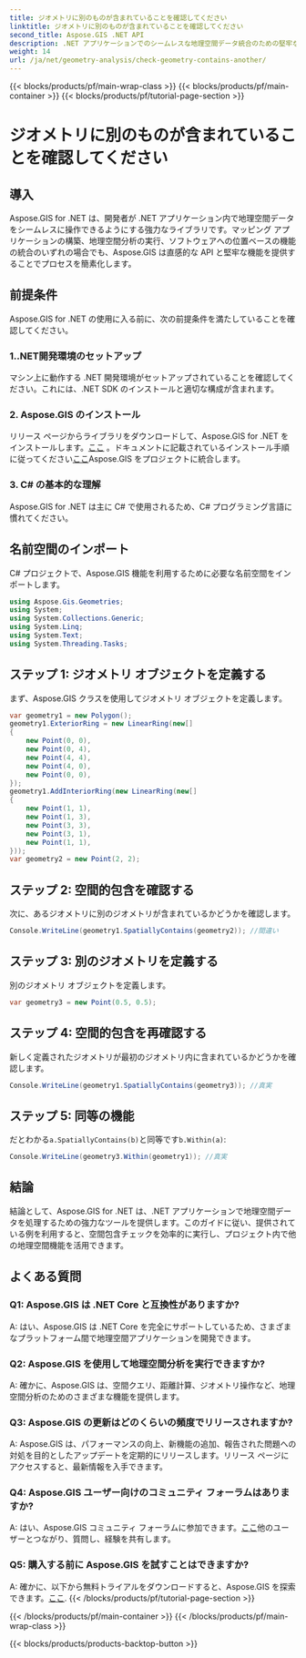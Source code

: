 ```yaml
---
title: ジオメトリに別のものが含まれていることを確認してください
linktitle: ジオメトリに別のものが含まれていることを確認してください
second_title: Aspose.GIS .NET API
description: .NET アプリケーションでのシームレスな地理空間データ統合のための堅牢なライブラリである Aspose.GIS for .NET を探索してください。
weight: 14
url: /ja/net/geometry-analysis/check-geometry-contains-another/
---
```


{{< blocks/products/pf/main-wrap-class >}}
{{< blocks/products/pf/main-container >}}
{{< blocks/products/pf/tutorial-page-section >}}

# ジオメトリに別のものが含まれていることを確認してください

## 導入
Aspose.GIS for .NET は、開発者が .NET アプリケーション内で地理空間データをシームレスに操作できるようにする強力なライブラリです。マッピング アプリケーションの構築、地理空間分析の実行、ソフトウェアへの位置ベースの機能の統合のいずれの場合でも、Aspose.GIS は直感的な API と堅牢な機能を提供することでプロセスを簡素化します。
## 前提条件
Aspose.GIS for .NET の使用に入る前に、次の前提条件を満たしていることを確認してください。
### 1..NET開発環境のセットアップ
マシン上に動作する .NET 開発環境がセットアップされていることを確認してください。これには、.NET SDK のインストールと適切な構成が含まれます。
### 2. Aspose.GIS のインストール
リリース ページからライブラリをダウンロードして、Aspose.GIS for .NET をインストールします。[ここ](https://releases.aspose.com/gis/net/) 。ドキュメントに記載されているインストール手順に従ってください[ここ](https://reference.aspose.com/gis/net/)Aspose.GIS をプロジェクトに統合します。
### 3. C# の基本的な理解
Aspose.GIS for .NET は主に C# で使用されるため、C# プログラミング言語に慣れてください。

## 名前空間のインポート
C# プロジェクトで、Aspose.GIS 機能を利用するために必要な名前空間をインポートします。
```csharp
using Aspose.Gis.Geometries;
using System;
using System.Collections.Generic;
using System.Linq;
using System.Text;
using System.Threading.Tasks;
```

## ステップ 1: ジオメトリ オブジェクトを定義する
まず、Aspose.GIS クラスを使用してジオメトリ オブジェクトを定義します。
```csharp
var geometry1 = new Polygon();
geometry1.ExteriorRing = new LinearRing(new[]
{
    new Point(0, 0),
    new Point(0, 4),
    new Point(4, 4),
    new Point(4, 0),
    new Point(0, 0),
});
geometry1.AddInteriorRing(new LinearRing(new[]
{
    new Point(1, 1),
    new Point(1, 3),
    new Point(3, 3),
    new Point(3, 1),
    new Point(1, 1),
}));
var geometry2 = new Point(2, 2);
```
## ステップ 2: 空間的包含を確認する
次に、あるジオメトリに別のジオメトリが含まれているかどうかを確認します。
```csharp
Console.WriteLine(geometry1.SpatiallyContains(geometry2)); //間違い
```
## ステップ 3: 別のジオメトリを定義する
別のジオメトリ オブジェクトを定義します。
```csharp
var geometry3 = new Point(0.5, 0.5);
```
## ステップ 4: 空間的包含を再確認する
新しく定義されたジオメトリが最初のジオメトリ内に含まれているかどうかを確認します。
```csharp
Console.WriteLine(geometry1.SpatiallyContains(geometry3)); //真実
```
## ステップ 5: 同等の機能
だとわかる`a.SpatiallyContains(b)`と同等です`b.Within(a)`:
```csharp
Console.WriteLine(geometry3.Within(geometry1)); //真実
```

## 結論
結論として、Aspose.GIS for .NET は、.NET アプリケーションで地理空間データを処理するための強力なツールを提供します。このガイドに従い、提供されている例を利用すると、空間包含チェックを効率的に実行し、プロジェクト内で他の地理空間機能を活用できます。
## よくある質問
### Q1: Aspose.GIS は .NET Core と互換性がありますか?
A: はい、Aspose.GIS は .NET Core を完全にサポートしているため、さまざまなプラットフォーム間で地理空間アプリケーションを開発できます。
### Q2: Aspose.GIS を使用して地理空間分析を実行できますか?
A: 確かに、Aspose.GIS は、空間クエリ、距離計算、ジオメトリ操作など、地理空間分析のためのさまざまな機能を提供します。
### Q3: Aspose.GIS の更新はどのくらいの頻度でリリースされますか?
A: Aspose.GIS は、パフォーマンスの向上、新機能の追加、報告された問題への対処を目的としたアップデートを定期的にリリースします。リリース ページにアクセスすると、最新情報を入手できます。
### Q4: Aspose.GIS ユーザー向けのコミュニティ フォーラムはありますか?
A: はい、Aspose.GIS コミュニティ フォーラムに参加できます。[ここ](https://forum.aspose.com/c/gis/33)他のユーザーとつながり、質問し、経験を共有します。
### Q5: 購入する前に Aspose.GIS を試すことはできますか?
 A: 確かに、以下から無料トライアルをダウンロードすると、Aspose.GIS を探索できます。[ここ](https://releases.aspose.com/).
{{< /blocks/products/pf/tutorial-page-section >}}

{{< /blocks/products/pf/main-container >}}
{{< /blocks/products/pf/main-wrap-class >}}

{{< blocks/products/products-backtop-button >}}
